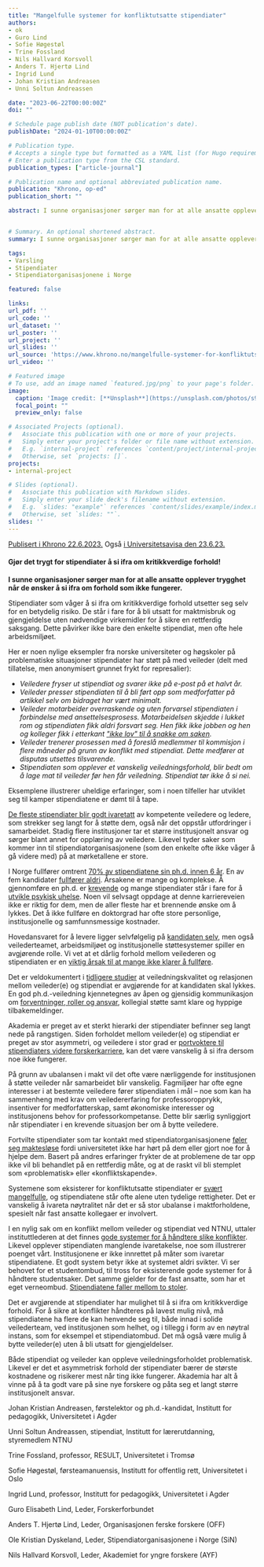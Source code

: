 ```yaml
---
title: "Mangelfulle systemer for konfliktutsatte stipendiater"
authors:
- ok
- Guro Lind 
- Sofie Høgestøl
- Trine Fossland
- Nils Hallvard Korsvoll
- Anders T. Hjertø Lind
- Ingrid Lund
- Johan Kristian Andreasen
- Unni Soltun Andreassen

date: "2023-06-22T00:00:00Z"
doi: ""

# Schedule page publish date (NOT publication's date).
publishDate: "2024-01-10T00:00:00Z"

# Publication type.
# Accepts a single type but formatted as a YAML list (for Hugo requirements).
# Enter a publication type from the CSL standard.
publication_types: ["article-journal"]

# Publication name and optional abbreviated publication name.
publication: "Khrono, op-ed"
publication_short: ""

abstract: I sunne organisasjoner sørger man for at alle ansatte opplever trygghet når de ønsker å si ifra om forhold som ikke fungerer. Slik er det ikke for stipendiater, mener kronikkforfatterne.


# Summary. An optional shortened abstract.
summary: I sunne organisasjoner sørger man for at alle ansatte opplever trygghet når de ønsker å si ifra om forhold som ikke fungerer. Slik er det ikke for stipendiater, mener kronikkforfatterne.

tags:
- Varsling
- Stipendiater
- Stipendiatorganisasjonene i Norge

featured: false

links:
url_pdf: ''
url_code: ''
url_dataset: ''
url_poster: ''
url_project: ''
url_slides: ''
url_source: 'https://www.khrono.no/mangelfulle-systemer-for-konfliktutsatte-stipendiater/790442'
url_video: ''

# Featured image
# To use, add an image named `featured.jpg/png` to your page's folder. 
image:
  caption: 'Image credit: [**Unsplash**](https://unsplash.com/photos/s9CC2SKySJM)'
  focal_point: ""
  preview_only: false

# Associated Projects (optional).
#   Associate this publication with one or more of your projects.
#   Simply enter your project's folder or file name without extension.
#   E.g. `internal-project` references `content/project/internal-project/index.md`.
#   Otherwise, set `projects: []`.
projects:
- internal-project

# Slides (optional).
#   Associate this publication with Markdown slides.
#   Simply enter your slide deck's filename without extension.
#   E.g. `slides: "example"` references `content/slides/example/index.md`.
#   Otherwise, set `slides: ""`.
slides: ''
---
```


[Publisert i Khrono 22.6.2023.](https://www.khrono.no/mangelfulle-systemer-for-konfliktutsatte-stipendiater/790442) Også [i Universitetsavisa den 23.6.23.](https://www.universitetsavisa.no/midlertidig-ansatte-stipendiater/gjor-det-trygt-for-stipendiater-a-si-ifra-om-kritikkverdige-forhold/382255)

#### **Gjør det trygt for stipendiater å si ifra om kritikkverdige forhold!**  

**I sunne organisasjoner sørger man for at alle ansatte opplever trygghet når de ønsker å si ifra om forhold som ikke fungerer.** 

Stipendiater som våger å si ifra om kritikkverdige forhold utsetter seg selv for en betydelig risiko. De står i fare for å bli utsatt for maktmisbruk og gjengjeldelse uten nødvendige virkemidler for å sikre en rettferdig saksgang. Dette påvirker ikke bare den enkelte stipendiat, men ofte hele arbeidsmiljøet. 

Her er noen nylige eksempler fra norske universiteter og høgskoler på problematiske situasjoner stipendiater har støtt på med veileder (delt med tillatelse, men anonymisert grunnet frykt for represalier): 

- *Veiledere fryser ut stipendiat og svarer ikke på e-post på et halvt år.* 
- *Veileder presser stipendiaten til å bli ført opp som medforfatter på artikkel selv om bidraget har vært minimalt.* 
- *Veileder motarbeider overraskende og uten forvarsel stipendiaten i forbindelse med ansettelsesprosess. Motarbeidelsen skjedde i lukket rom og stipendiaten fikk aldri forsvart seg. Hen fikk ikke jobben og hen og kolleger fikk i etterkant* [*"ikke lov" til å snakke om saken*](https://www.universitetsavisa.no/annette-lykknes-ingfrid-thowsen-institutt-for-laererutdanning/stipendiat-i-konflikt-med-veileder-vi-ble-bare-bedt-om-a-slutte-a-snakke-om-saken/380625?fbclid=IwAR03pwMb_R6jCsl4iyCJSKqcwxDXGM9UukOb-fzcjh4pR0z5v-bxgE3mzcQ)*.* 
- *Veileder trenerer prosessen med å foreslå medlemmer til kommisjon i flere måneder på grunn av konflikt med stipendiat. Dette medfører at disputas utsettes tilsvarende.* 
- *Stipendiaten som opplever et vanskelig veiledningsforhold, blir bedt om å lage mat til veileder før hen får veiledning. Stipendiat tør ikke å si nei.* 

Eksemplene illustrerer uheldige erfaringer, som i noen tilfeller har utviklet seg til kamper stipendiatene er dømt til å tape. 

[De fleste stipendiater blir godt ivaretatt](https://khrono.no/files/2017/11/15/nifu-rapport2017-10_1.pdf) av kompetente veiledere og ledere, som strekker seg langt for å støtte dem, også når det oppstår utfordringer i samarbeidet. Stadig flere institusjoner tar et større institusjonelt ansvar og sørger blant annet for opplæring av veiledere. Likevel tyder saker som kommer inn til stipendiatorganisasjonene (som den enkelte ofte ikke våger å gå videre med) på at mørketallene er store. 

I Norge fullfører omtrent [70% av stipendiatene sin ph.d. innen 6 år](https://www.khrono.no/files/2022/09/03/Tidsbruk%20i%20phd_utdanninga.pdf). En av fem kandidater [fullfører aldri](https://www.ssb.no/utdanning/hoyere-utdanning/statistikk/gjennomforing-ved-universiteter-og-hogskole). Årsakene er mange og komplekse. Å gjennomføre en ph.d. er [krevende](https://khrono.no/professor-om-psykisk-helse-i-akademia-gratende-stipendiater-er-vanligere-enn-ikke-gratende/678751) og mange stipendiater står i fare for å [utvikle psykisk uhelse](https://www.sciencedirect.com/science/article/pii/S0048733317300422). Noen vil selvsagt oppdage at denne karriereveien ikke er riktig for dem, men de aller fleste har et brennende ønske om å lykkes. Det å ikke fullføre en doktorgrad har ofte store personlige, institusjonelle og samfunnsmessige kostnader. 

Hovedansvaret for å levere ligger selvfølgelig på [kandidaten selv](https://khrono.no/akademia-skal-ikke-vaere-for-alle-en-provokasjon/785143), men også veilederteamet, arbeidsmiljøet og institusjonelle støttesystemer spiller en avgjørende rolle. Vi vet at et dårlig forhold mellom veilederen og stipendiaten er en [viktig årsak til at mange ikke klarer å fullføre](https://khrono.no/skjevt-maktforhold-gjor-at-doktorkandidater-slutter/716281). 

Det er veldokumentert i [tidligere studier](http://ijds.org/Volume13/IJDSv13p361-388Sverdlik4134.pdf) at veiledningskvalitet og relasjonen mellom veileder(e) og stipendiat er avgjørende for at kandidaten skal lykkes. En god ph.d.-veiledning kjennetegnes av åpen og gjensidig kommunikasjon om [forventninger, roller og ansvar](https://www.tandfonline.com/doi/full/10.1080/1360080X.2013.812030), kollegial støtte samt klare og hyppige tilbakemeldinger. 

Akademia er preget av et sterkt hierarki der stipendiater befinner seg langt nede på rangstigen. Siden forholdet mellom veileder(e) og stipendiat er preget av stor asymmetri, og veiledere i stor grad er [portvoktere til stipendiaters videre forskerkarriere](https://www.tandfonline.com/doi/full/10.1080/03075070802049202), kan det være vanskelig å si ifra dersom noe ikke fungerer. 

På grunn av ubalansen i makt vil det ofte være nærliggende for institusjonen å støtte veileder når samarbeidet blir vanskelig. Fagmiljøer har ofte egne interesser i at bestemte veiledere fører stipendiaten i mål – noe som kan ha sammenheng med krav om veiledererfaring for professoropprykk, insentiver for medforfatterskap, samt økonomiske interesser og institusjonens behov for professorkompetanse. Dette blir særlig synliggjort når stipendiater i en krevende situasjon ber om å bytte veiledere. 

Fortvilte stipendiater som tar kontakt med stipendiatorganisasjonene [føler seg maktesløse](https://khrono.no/skjevt-maktforhold-gjor-at-doktorkandidater-slutter/716281) fordi universitetet ikke har hørt på dem eller gjort noe for å hjelpe dem. Basert på andres erfaringer frykter de at problemene de tar opp ikke vil bli behandlet på en rettferdig måte, og at de raskt vil bli stemplet som «problematisk» eller «konfliktskapende». 

Systemene som eksisterer for konfliktutsatte stipendiater er [svært mangelfulle](https://www.universitetsavisa.no/annette-lykknes-ingfrid-thowsen-institutt-for-laererutdanning/stipendiat-i-konflikt-med-veileder-vi-ble-bare-bedt-om-a-slutte-a-snakke-om-saken/380625?fbclid=IwAR03pwMb_R6jCsl4iyCJSKqcwxDXGM9UukOb-fzcjh4pR0z5v-bxgE3mzcQ), og stipendiatene står ofte alene uten tydelige rettigheter. Det er vanskelig å ivareta nøytralitet når det er så stor ubalanse i maktforholdene, spesielt når fast ansatte kollegaer er involvert. 

I en nylig sak om en konflikt mellom veileder og stipendiat ved NTNU, uttaler instituttlederen at det finnes [gode systemer for å håndtere slike konflikter](https://www.universitetsavisa.no/annette-lykknes-ingfrid-thowsen-institutt-for-laererutdanning/stipendiat-i-konflikt-med-veileder-vi-ble-bare-bedt-om-a-slutte-a-snakke-om-saken/380625?fbclid=IwAR03pwMb_R6jCsl4iyCJSKqcwxDXGM9UukOb-fzcjh4pR0z5v-bxgE3mzcQ). Likevel opplever stipendiaten manglende ivaretakelse, noe som illustrerer poenget vårt. Institusjonene er ikke innrettet på måter som ivaretar stipendiatene. Et godt system betyr ikke at systemet aldri svikter. Vi ser behovet for et studentombud, til tross for eksisterende gode systemer for å håndtere studentsaker. Det samme gjelder for de fast ansatte, som har et eget verneombud. [Stipendiatene faller mellom to stoler](https://www.universitetsavisa.no/dion-forskningsutvalget-gabriela-kazimiera-warden/slik-vil-hun-trygge-stipendiatene-men-ntnu-tror-ikke-det-trengs/379200). 

Det er avgjørende at stipendiater har mulighet til å si ifra om kritikkverdige forhold. For å sikre at konflikter håndteres på lavest mulig nivå, må stipendiatene ha flere de kan henvende seg til, både innad i solide veilederteam, ved institusjonen som helhet, og i tillegg i form av en nøytral instans, som for eksempel et stipendiatombud. Det må også være mulig å bytte veileder(e) uten å bli utsatt for gjengjeldelser. 

Både stipendiat og veileder kan oppleve veiledningsforholdet problematisk. Likevel er det et asymmetrisk forhold der stipendiater bærer de største kostnadene og risikerer mest når ting ikke fungerer. Akademia har alt å vinne på å ta godt vare på sine nye forskere og påta seg et langt større institusjonelt ansvar.   

 

Johan Kristian Andreasen, førstelektor og ph.d.-kandidat, Institutt for pedagogikk, Universitetet i Agder 

Unni Soltun Andreassen, stipendiat, Institutt for lærerutdanning, styremedlem NTNU 

Trine Fossland, professor, RESULT, Universitetet i Tromsø 

Sofie Høgestøl, førsteamanuensis, Institutt for offentlig rett, Universitetet i Oslo 

Ingrid Lund, professor, Institutt for pedagogikk, Universitetet i Agder 

Guro Elisabeth Lind, Leder, Forskerforbundet 

Anders T. Hjertø Lind, Leder, Organisasjonen ferske forskere (OFF) 

Ole Kristian Dyskeland, Leder, Stipendiatorganisasjonene i Norge (SiN) 

Nils Hallvard Korsvoll, Leder, Akademiet for yngre forskere (AYF) 

